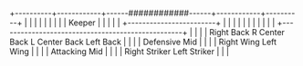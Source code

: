 +----------+------------+------############------+------------+----------+
|          |            |                        |            |          |
|          |            |        Keeper          |            |          |
|          |            +------------------------+            |          |
|          |                                                  |          |
|          |                                                  |          |
|          +--------------------------------------------------+          |
|                                                                        |
|          Right Back   R Center Back  L Center Back   Left Back         |
|                                                                        |
|                             Defensive Mid                              |
|                                                                        |
|          Right Wing                                 Left Wing          |
|                                                                        |
|                             Attacking Mid                              |
|                                                                        |
|                   Right Striker           Left Striker                 |
|                                                                        |